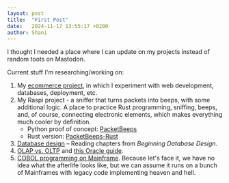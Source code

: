 ```yaml
---
layout: post
title:  "First Post"
date:   2024-11-17 13:55:17 +0200
author: Shani
---
```


I thought I needed a place where I can update on my projects instead of random toots on Mastodon.

Current stuff I'm researching/working on:

1. My [ecommerce project](https://github.com/shanirub/ecommerce), in which I experiment with web development, databases, deployment, etc.
2. My Raspi project - a sniffer that turns packets into beeps, with some additional logic. A place to practice Rust programming, sniffing, beeps, and, of course, connecting electronic elements, which makes everything much cooler by definition.  
   - Python proof of concept: [PacketBeeps](https://github.com/shanirub/packetbeeps)  
   - Rust version: [PacketBeeps-Rust](https://github.com/shanirub/packetbeeps-rust)
3. [Database design](https://www.wiley.com/en-gb/Beginning+Database+Design-p-9780764574900) – Reading chapters from *Beginning Database Design*.
4. [OLAP vs. OLTP](https://www.illustratedbytes.com/blog/series_olap/01-oltp-vs-olap/) and [this Oracle guide](https://www.oracle.com/il-en/database/what-is-oltp/).
5. [COBOL programming on Mainframe](https://ibmzxplore.influitive.com/forum/). Because let's face it, we have no idea what the afterlife looks like, but we can assume it runs on a bunch of Mainframes with legacy code implementing heaven and hell.

